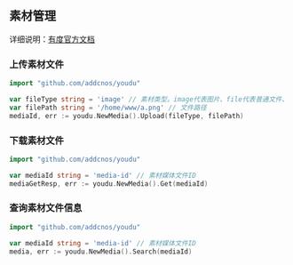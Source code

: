 ## 素材管理

详细说明：[有度官方文档](https://youdu.im/doc/api/c01_00017.html) 

### 上传素材文件

```go
import "github.com/addcnos/youdu"

var fileType string = 'image' // 素材类型。image代表图片、file代表普通文件、voice代表语音、video代表视频
var filePath string = '/home/www/a.png' // 文件路径
mediaId, err := youdu.NewMedia().Upload(fileType, filePath)
```

### 下载素材文件

```go
import "github.com/addcnos/youdu"

var mediaId string = 'media-id' // 素材媒体文件ID
mediaGetResp, err := youdu.NewMedia().Get(mediaId)
```

### 查询素材文件信息

```go
import "github.com/addcnos/youdu"

var mediaId string = 'media-id' // 素材媒体文件ID
media, err := youdu.NewMedia().Search(mediaId)
```